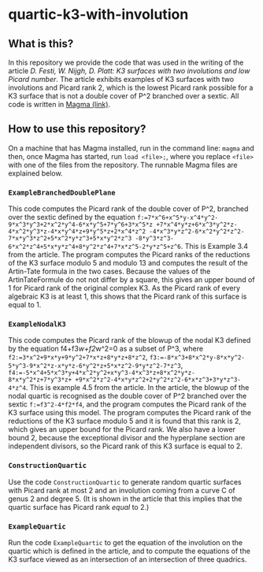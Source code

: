 # quartic-k3-with-involution
## What is this?
In this repository we provide the code that was used in the writing of the article *D. Festi, W. Nijgh, D. Platt: K3 surfaces with two involutions and low Picard number*.
The article exhibits examples of K3 surfaces with two involutions and Picard rank 2, which is the lowest Picard rank possible for a K3 surface that is not a double cover of P^2 branched over a sextic.
All code is written in [Magma (link)](magma.maths.usyd.edu.au).

## How to use this repository?

On a machine that has Magma installed, run in the command line: `magma` and then, once Magma has started, run `load <file>;`, where you replace `<file>` with one of the files from the repository. The runnable Magma files are explained below.

### `ExampleBranchedDoublePlane`

This code computes the Picard rank of the double cover of P^2, branched over the sextic defined by the equation `f:=7*x^6+x^5*y-x^4*y^2-9*x^3*y^3+2*x^2*y^4-6*x*y^5+7*y^6+3*x^5*z
    +7*x^4*y*z+6*x^3*y^2*z-4*x^2*y^3*z-4*x*y^4*z+9*y^5*z+2*x^4*z^2
    -4*x^3*y*z^2-6*x^2*y^2*z^2-7*x*y^3*z^2+5*x^2*y*z^3+5*x*y^2*z^3
    -8*y^3*z^3-6*x^2*z^4+5*x*y*z^4+8*y^2*z^4+7*x*z^5-2*y*z^5+z^6`.
This is Example 3.4 from the article.
The program computes the Picard ranks of the reductions of the K3 surface modulo 5 and modulo 13 and computes the result of the Artin-Tate formula in the two cases.
Because the values of the ArtinTateFormule do not not differ by a square, this gives an upper bound of 1 for Picard rank of the original complex K3.
As the Picard rank of every algebraic K3 is at least 1, this shows that the Picard rank of this surface is equal to 1.

### `ExampleNodalK3`

This code computes the Picard rank of the blowup of the nodal K3 defined by the equation f4+f3*w+f2*w^2=0 as a subset of P^3, where 
`f2:=3*x^2+9*x*y+9*y^2+7*x*z+8*y*z+8*z^2`,
`f3:=-8*x^3+8*x^2*y-8*x*y^2-5*y^3-9*x^2*z-x*y*z-6*y^2*z+5*x*z^2-9*y*z^2-7*z^3`,
`f4:=-5*x^4+5*x^3*y+4*x^2*y^2+x*y^3-4*x^3*z+8*x^2*y*z-8*x*y^2*z+7*y^3*z+
    +9*x^2*z^2-4*x*y*z^2+2*y^2*z^2-6*x*z^3+3*y*z^3-4*z^4`.
This is example 4.5 from the article.
In the article, the blowup of the nodal quartic is recognised as the double cover of P^2 branched over the sextic `f:=f3^2-4*f2*f4`, and the program computes the Picard rank of the K3 surface using this model.
The program computes the Picard rank of the reductions of the K3 surface modulo 5 and it is found that this rank is 2, which gives an upper bound for the Picard rank.
We also have a lower bound 2, because the exceptional divisor and the hyperplane section are independent divisors, so the Picard rank of this K3 surface is equal to 2.

### `ConstructionQuartic`

Use the code `ConstructionQuartic` to generate random quartic surfaces with Picard rank at most 2 and an involution coming from a curve C of genus 2 and degree 5.
(It is shown in the article that this implies that the quartic surface has Picard rank *equal* to 2.)

### `ExampleQuartic`

Run the code `ExampleQuartic` to get the equation of the involution on the quartic which is defined in the article, and to compute the equations of the K3 surface viewed as an intersection of an intersection of three quadrics.
